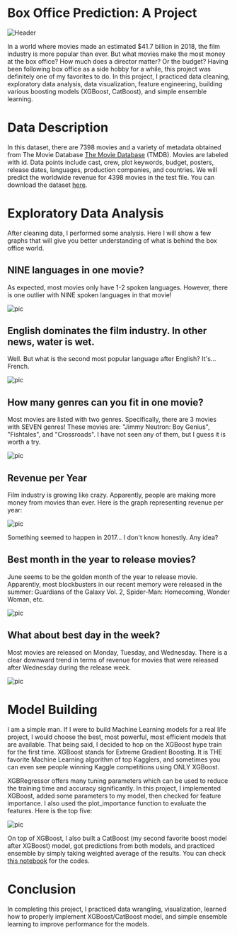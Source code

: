 # Box Office Prediction: A Project

![Header](pic/pic.PNG)

In a world where movies made an estimated $41.7 billion in 2018, the film industry is more popular than ever. But what movies make the most money at the box office? How much does a director matter? Or the budget? Having been following box office as a side hobby for a while, this project was definitely one of my favorites to do. In this project, I practiced data cleaning, exploratory data analysis, data visualization, feature engineering, building various boosting models (XGBoost, CatBoost), and simple ensemble learning. 

# Data Description
In this dataset, there are 7398 movies and a variety of metadata obtained from The Movie Database [The Movie Database](https://www.themoviedb.org) (TMDB). Movies are labeled with id. Data points include cast, crew, plot keywords, budget, posters, release dates, languages, production companies, and countries. We will predict the worldwide revenue for 4398 movies in the test file. You can download the dataset [here](https://drive.google.com/drive/folders/1jyIZDHzhgJzZYZoDTVeMMqBU0ZdpGb2d?usp=sharing).

# Exploratory Data Analysis
After cleaning data, I performed some analysis. Here I will show a few graphs that will give you better understanding of what is behind the box office world.

## NINE languages in one movie?
As expected, most movies only have 1-2 spoken languages. However, there is one outlier with NINE spoken languages in that movie!

![pic](pic/num_languages.PNG)

## English dominates the film industry. In other news, water is wet.
Well. But what is the second most popular language after English? It's... French.

![pic](pic/language.PNG)

## How many genres can you fit in one movie?

Most movies are listed with two genres. Specifically, there are 3 movies with SEVEN genres! These movies are: "Jimmy Neutron: Boy Genius", "Fishtales", and "Crossroads". I have not seen any of them, but I guess it is worth a try.

![pic](pic/num_genres.PNG)

## Revenue per Year

Film industry is growing like crazy. Apparently, people are making more money from movies than ever. Here is the graph representing revenue per year:

![pic](pic/year.PNG)

Something seemed to happen in 2017... I don't know honestly. Any idea?

## Best month in the year to release movies?

June seems to be the golden month of the year to release movie. Apparently, most blockbusters in our recent memory were released in the summer: Guardians of the Galaxy Vol. 2, Spider-Man: Homecoming, Wonder Woman, etc.

![pic](pic/month.PNG)

## What about best day in the week?

Most movies are released on Monday, Tuesday, and Wednesday. There is a clear downward trend in terms of revenue for movies that were released after Wednesday during the release week. 

![pic](pic/day.PNG)

# Model Building

I am a simple man. If I were to build Machine Learning models for a real life project, I would choose the best, most powerful, most efficient models that are available. That being said, I decided to hop on the XGBoost hype train for the first time. XGBoost stands for Extreme Gradient Boosting. It is THE favorite Machine Learning algorithm of top Kagglers, and sometimes you can even see people winning Kaggle competitions using ONLY XGBoost.

XGBRegressor offers many tuning parameters which can be used to reduce the training time and accuracy significantly. In this project, I implemented XGBoost, added some parameters to my model, then checked for feature importance. I also used the plot_importance function to evaluate the features. Here is the top five:

![pic](pic/features.PNG)

On top of XGBoost, I also built a CatBoost (my second favorite boost model after XGBoost) model, got predictions from both models, and practiced ensemble by simply taking weighted average of the results. You can check [this notebook](https://nbviewer.jupyter.org/github/andreduong/box-office-prediction/blob/master/box-office-prediction.ipynb) for the codes.

# Conclusion
In completing this project, I practiced data wrangling, visualization, learned how to properly implement XGBoost/CatBoost model, and simple ensemble learning to improve performance for the models.
